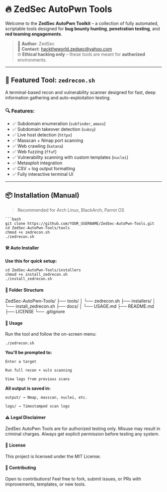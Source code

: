 # 🔥 ZedSec AutoPwn Tools

Welcome to the **ZedSec AutoPwn Toolkit** – a collection of fully automated, scriptable tools designed for **bug bounty hunting**, **penetration testing**, and **red teaming engagements**.

> 🧠 **Author**: ZedSec  
> 📧 **Contact**: [hacktheworld.zedsec@yahoo.com](mailto:hacktheworld.zedsec@yahoo.com)  
> 🌐 **Ethical hacking only** – these tools are meant for **authorized** environments.

---

## 🚀 Featured Tool: `zedrecon.sh`

A terminal-based recon and vulnerability scanner designed for fast, deep information gathering and auto-exploitation testing.

### 🔍 Features:
- ✅ Subdomain enumeration (`subfinder`, `amass`)
- ✅ Subdomain takeover detection (`subzy`)
- ✅ Live host detection (`httpx`)
- ✅ Masscan + Nmap port scanning
- ✅ Web crawling (`katana`)
- ✅ Web fuzzing (`ffuf`)
- ✅ Vulnerability scanning with custom templates (`nuclei`)
- ✅ Metasploit integration
- ✅ CSV + log output formatting
- ✅ Fully interactive terminal UI

---

## 📦 Installation (Manual)

> Recommended for Arch Linux, BlackArch, Parrot OS

```
```bash
git clone https://github.com/YOUR_USERNAME/ZedSec-AutoPwn-Tools.git
cd ZedSec-AutoPwn-Tools/tools
chmod +x zedrecon.sh
./zedrecon.sh

```

#### 🛠️ Auto Installer

**Use this for quick setup:**

```
cd ZedSec-AutoPwn-Tools/installers
chmod +x install_zedrecon.sh
./install_zedrecon.sh
```

#### 📁 Folder Structure

ZedSec-AutoPwn-Tools/
├── tools/
│   └── zedrecon.sh
├── installers/
│   └── install_zedrecon.sh
├── docs/
│   └── USAGE.md
├── README.md
├── LICENSE
└── .gitignore

#### 📖 Usage

Run the tool and follow the on-screen menu:

```
./zedrecon.sh
```

**You'll be prompted to:**

    Enter a target

    Run full recon + vuln scanning

    View logs from previous scans

**All output is saved in:**

    output/ → Nmap, masscan, nuclei, etc.

    logs/ → Timestamped scan logs

#### ⚠️ Legal Disclaimer

ZedSec AutoPwn Tools are for authorized testing only.
Misuse may result in criminal charges.
Always get explicit permission before testing any system.

#### 🪪 License

This project is licensed under the MIT License.


#### 🙌 Contributing

Open to contributions!
Feel free to fork, submit issues, or PRs with improvements, templates, or new tools.